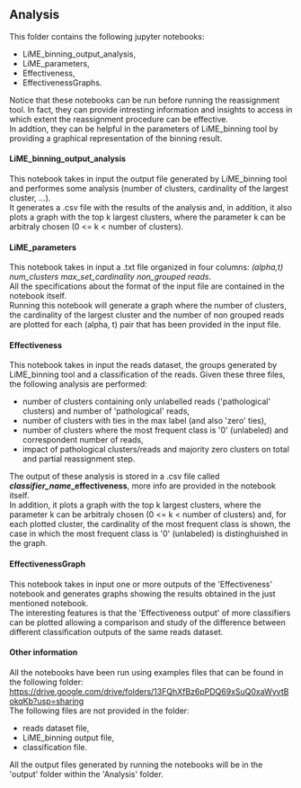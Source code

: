 ## Analysis

This folder contains the following jupyter notebooks:
- LiME_binning_output_analysis,
- LiME_parameters,
- Effectiveness,
- EffectivenessGraphs.

Notice that these notebooks can be run before running the reassignment tool. In fact, they can provide intresting information and insights to access in which extent the reassignment procedure can be effective. <br>
In addtion, they can be helpful in the parameters of LiME_binning tool by providing a graphical representation of the binning result.


#### LiME_binning_output_analysis
This notebook takes in input the output file generated by LiME_binning tool and performes some analysis (number of clusters, cardinality of the largest cluster, ...). <br>
It generates a .csv file with the results of the analysis and, in addition, it also plots a graph with the top k largest clusters, where the parameter k can be arbitraly chosen (0 <= k < number of clusters).


#### LiME_parameters
This notebook takes in input a .txt file organized in four columns:  <i>(alpha,t) num_clusters max_set_cardinality non_grouped reads</i>. <br>
All the specifications about the format of the input file are contained in the notebook itself. <br>
Running this notebook will generate a graph where the number of clusters, the cardinality of the largest cluster and the number of non grouped reads are plotted for each (alpha, t) pair that has been provided in the input file.


#### Effectiveness
This notebook takes in input the reads dataset, the groups generated by LiME_binning tool and a classification of the reads. Given these three files, the following analysis are performed:
- number of clusters containing only unlabelled reads ('pathological' clusters) and number of 'pathological' reads,
- number of clusters with ties in the max label (and also 'zero' ties),
- number of clusters where the most frequent class is '0' (unlabeled) and correspondent number of reads,
- impact of pathological clusters/reads and majority zero clusters on total and partial reassignment step.

The output of these analysis is stored in a .csv file called <b><i>classifier_name</i>_effectiveness</b>, more info are provided in the notebook itself. <br>
In addition, it plots a graph with the top k largest clusters, where the parameter k can be arbitraly chosen (0 <= k < number of clusters) and, for each plotted cluster, the cardinality of the most frequent class is shown, the case in which the most frequent class is '0' (unlabeled) is distinghuished in the graph.


#### EffectivenessGraph
This notebook takes in input one or more outputs of the 'Effectiveness' notebook and generates graphs showing the results obtained in the just mentioned notebook. <br>
The interesting features is that the 'Effectiveness output' of more classifiers can be plotted allowing a comparison and study of the difference between different classification outputs of the same reads dataset.


#### Other information
All the notebooks have been run using examples files that can be found in the following folder: https://drive.google.com/drive/folders/13FQhXfBz6pPDQ69xSuQ0xaWyvtBokqKb?usp=sharing <br>
The following files are not provided in the folder:
- reads dataset file,
- LiME_binning output file,
- classification file.

All the output files generated by running the notebooks will be in the 'output' folder within the 'Analysis' folder.